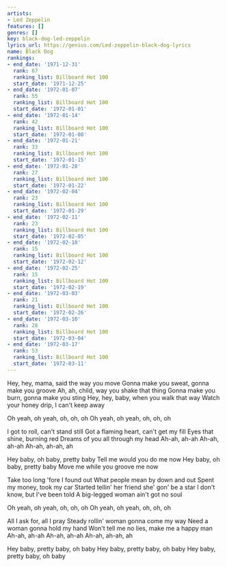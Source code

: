 ```yaml
---
artists:
- Led Zeppelin
features: []
genres: []
key: black-dog-led-zeppelin
lyrics_url: https://genius.com/Led-zeppelin-black-dog-lyrics
name: Black Dog
rankings:
- end_date: '1971-12-31'
  rank: 67
  ranking_list: Billboard Hot 100
  start_date: '1971-12-25'
- end_date: '1972-01-07'
  rank: 55
  ranking_list: Billboard Hot 100
  start_date: '1972-01-01'
- end_date: '1972-01-14'
  rank: 42
  ranking_list: Billboard Hot 100
  start_date: '1972-01-08'
- end_date: '1972-01-21'
  rank: 33
  ranking_list: Billboard Hot 100
  start_date: '1972-01-15'
- end_date: '1972-01-28'
  rank: 27
  ranking_list: Billboard Hot 100
  start_date: '1972-01-22'
- end_date: '1972-02-04'
  rank: 23
  ranking_list: Billboard Hot 100
  start_date: '1972-01-29'
- end_date: '1972-02-11'
  rank: 23
  ranking_list: Billboard Hot 100
  start_date: '1972-02-05'
- end_date: '1972-02-18'
  rank: 15
  ranking_list: Billboard Hot 100
  start_date: '1972-02-12'
- end_date: '1972-02-25'
  rank: 15
  ranking_list: Billboard Hot 100
  start_date: '1972-02-19'
- end_date: '1972-03-03'
  rank: 21
  ranking_list: Billboard Hot 100
  start_date: '1972-02-26'
- end_date: '1972-03-10'
  rank: 28
  ranking_list: Billboard Hot 100
  start_date: '1972-03-04'
- end_date: '1972-03-17'
  rank: 53
  ranking_list: Billboard Hot 100
  start_date: '1972-03-11'
---
```

Hey, hey, mama, said the way you move
Gonna make you sweat, gonna make you groove
Ah, ah, child, way you shake that thing
Gonna make you burn, gonna make you sting
Hey, hey, baby, when you walk that way
Watch your honey drip, I can't keep away


Oh yeah, oh yeah, oh, oh, oh
Oh yeah, oh yeah, oh, oh, oh


I got to roll, can't stand still
Got a flaming heart, can't get my fill
Eyes that shine, burning red
Dreams of you all through my head
Ah-ah, ah-ah
Ah-ah, ah-ah
Ah-ah, ah-ah, ah


Hey baby, oh baby, pretty baby
Tell me would you do me now
Hey baby, oh baby, pretty baby
Move me while you groove me now


Take too long 'fore I found out
What people mean by down and out
Spent my money, took my car
Started tellin' her friend she' gon' be a star
I don't know, but I've been told
A big-legged woman ain't got no soul


Oh yeah, oh yeah, oh, oh, oh
Oh yeah, oh yeah, oh, oh, oh


All I ask for, all I pray
Steady rollin' woman gonna come my way
Need a woman gonna hold my hand
Won't tell me no lies, make me a happy man
Ah-ah, ah-ah
Ah-ah, ah-ah
Ah-ah, ah-ah, ah

Hey baby,  pretty baby, oh baby
Hey baby,  pretty baby, oh baby
Hey baby,  pretty baby, oh baby
